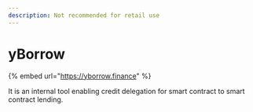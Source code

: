 ```yaml
---
description: Not recommended for retail use
---
```


# yBorrow

{% embed url="https://yborrow.finance" %}

It is an internal tool enabling credit delegation for smart contract to smart contract lending.
